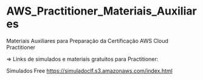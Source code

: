 # AWS_Practitioner_Materiais_Auxiliares
Materiais Auxiliares para Preparação da Certificação AWS Cloud Practitioner

=> Links de simulados e materiais gratuitos para Practitioner:

Simulados Free
https://simuladoclf.s3.amazonaws.com/index.html



